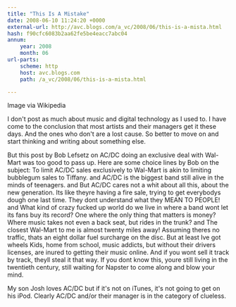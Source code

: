 ```yaml
---
title: "This Is A Mistake"
date: 2008-06-10 11:24:20 +0000
external-url: http://avc.blogs.com/a_vc/2008/06/this-is-a-mista.html
hash: f90cfc6083b2aa62fe5be4eacc7abc04
annum:
    year: 2008
    month: 06
url-parts:
    scheme: http
    host: avc.blogs.com
    path: /a_vc/2008/06/this-is-a-mista.html

---
```


Image via Wikipedia


I don't post as much about music and digital technology as I used to. I have come to the conclusion that most artists and their managers get it these days. And the ones who don't are a lost cause. So better to move on and start thinking and writing about something else.


But this post by Bob Lefsetz on AC/DC doing an exclusive deal with Wal-Mart was too good to pass up. Here are some choice lines by Bob on the subject:
To limit AC/DC sales exclusively to Wal-Mart is akin to limiting bubblegum sales to Tiffany.
and
AC/DC is the biggest band still alive in the minds of teenagers.
and
But AC/DC cares not a whit about all this, about the new generation.
Its like theyre having a fire sale, trying to get everybodys dough
one last time. They dont understand what they MEAN TO PEOPLE!
and
What kind of crazy fucked up world do we live in where a band wont let
its fans buy its record? One where the only thing that matters is
money? Where music takes not even a back seat, but rides in the trunk?
and
The closest Wal-Mart to me is almost twenty miles away! Assuming
theres no traffic, thats an eight dollar fuel surcharge on the disc.
But at least Ive got wheels Kids, home from school, music addicts,
but without their drivers licenses, are inured to getting their music
online. And if you wont sell it track by track, theyll steal it that
way. If you dont know this, youre still living in the twentieth
century, still waiting for Napster to come along and blow your mind.

My son Josh loves AC/DC but if it's not on iTunes, it's not going to get on his iPod. Clearly AC/DC and/or their manager is in the category of clueless.

